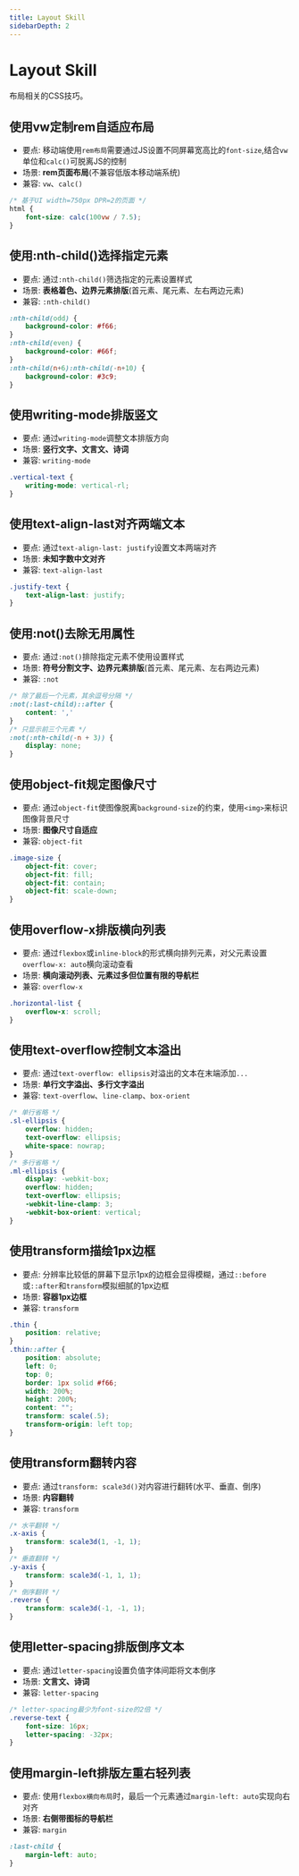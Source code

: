 ```yaml
---
title: Layout Skill
sidebarDepth: 2
---
```


# Layout Skill
布局相关的CSS技巧。

## 使用vw定制rem自适应布局
* 要点: 移动端使用`rem布局`需要通过JS设置不同屏幕宽高比的`font-size`,结合`vw`单位和`calc()`可脱离JS的控制
* 场景: **rem页面布局**(不兼容低版本移动端系统)
* 兼容: `vw`、`calc()`

```css
/* 基于UI width=750px DPR=2的页面 */
html {
    font-size: calc(100vw / 7.5);
}
```

## 使用:nth-child()选择指定元素
* 要点: 通过`:nth-child()`筛选指定的元素设置样式
* 场景: **表格着色、边界元素排版**(首元素、尾元素、左右两边元素)
* 兼容: `:nth-child()`

```css
:nth-child(odd) {
    background-color: #f66;
}
:nth-child(even) {
    background-color: #66f;
}
:nth-child(n+6):nth-child(-n+10) {
    background-color: #3c9;
}
```

## 使用writing-mode排版竖文
* 要点: 通过`writing-mode`调整文本排版方向
* 场景: **竖行文字、文言文、诗词**
* 兼容: `writing-mode`

```css
.vertical-text {
    writing-mode: vertical-rl;
}
```

## 使用text-align-last对齐两端文本
* 要点: 通过`text-align-last: justify`设置文本两端对齐
* 场景: **未知字数中文对齐**
* 兼容: `text-align-last`

```css
.justify-text {
    text-align-last: justify;
}
```

## 使用:not()去除无用属性
* 要点: 通过`:not()`排除指定元素不使用设置样式
* 场景: **符号分割文字、边界元素排版**(首元素、尾元素、左右两边元素)
* 兼容: `:not`

```css
/* 除了最后一个元素，其余逗号分隔 */
:not(:last-child)::after {
    content: ','
}
/* 只显示前三个元素 */
:not(:nth-child(-n + 3)) {
    display: none;
}
```

## 使用object-fit规定图像尺寸
* 要点: 通过`object-fit`使图像脱离`background-size`的约束，使用`<img>`来标识图像背景尺寸
* 场景: **图像尺寸自适应**
* 兼容: `object-fit`

```css
.image-size {
    object-fit: cover;
    object-fit: fill;
    object-fit: contain;
    object-fit: scale-down;
}
```

## 使用overflow-x排版横向列表
* 要点: 通过`flexbox`或`inline-block`的形式横向排列元素，对父元素设置`overflow-x: auto`横向滚动查看
* 场景: **横向滚动列表、元素过多但位置有限的导航栏**
* 兼容: `overflow-x`

```css
.horizontal-list {
    overflow-x: scroll;
}
```

## 使用text-overflow控制文本溢出
* 要点: 通过`text-overflow: ellipsis`对溢出的文本在末端添加`...`
* 场景: **单行文字溢出、多行文字溢出**
* 兼容: `text-overflow`、`line-clamp`、`box-orient`

```css
/* 单行省略 */
.sl-ellipsis {
    overflow: hidden;
    text-overflow: ellipsis;
    white-space: nowrap;
}
/* 多行省略 */
.ml-ellipsis {
    display: -webkit-box;
    overflow: hidden;
    text-overflow: ellipsis;
    -webkit-line-clamp: 3;
    -webkit-box-orient: vertical;
}
```

## 使用transform描绘1px边框
* 要点: 分辨率比较低的屏幕下显示1px的边框会显得模糊，通过`::before`或`::after`和`transform`模拟细腻的1px边框
* 场景: **容器1px边框**
* 兼容: `transform`

```css
.thin {
    position: relative;
}
.thin::after {
    position: absolute;
    left: 0;
    top: 0;
    border: 1px solid #f66;
    width: 200%;
    height: 200%;
    content: "";
    transform: scale(.5);
    transform-origin: left top;
}
```

## 使用transform翻转内容
* 要点: 通过`transform: scale3d()`对内容进行翻转(水平、垂直、倒序)
* 场景: **内容翻转**
* 兼容: `transform`

```css
/* 水平翻转 */
.x-axis {
    transform: scale3d(1, -1, 1);
}
/* 垂直翻转 */
.y-axis {
    transform: scale3d(-1, 1, 1);
}
/* 倒序翻转 */
.reverse {
    transform: scale3d(-1, -1, 1);
}
```

## 使用letter-spacing排版倒序文本
* 要点: 通过`letter-spacing`设置负值字体间距将文本倒序
* 场景: **文言文、诗词**
* 兼容: `letter-spacing`

```css
/* letter-spacing最少为font-size的2倍 */
.reverse-text {
    font-size: 16px;
    letter-spacing: -32px;
}
```

## 使用margin-left排版左重右轻列表
* 要点: 使用`flexbox横向布局`时，最后一个元素通过`margin-left: auto`实现向右对齐
* 场景: **右侧带图标的导航栏**
* 兼容: `margin`

```css
:last-child {
    margin-left: auto;
}
```